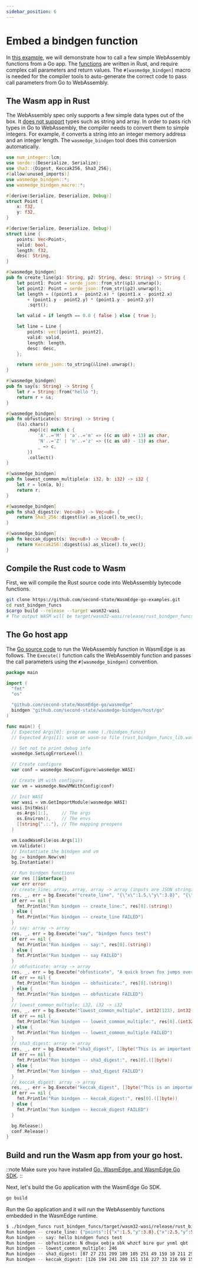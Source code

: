 ```yaml
---
sidebar_position: 6
---
```


# Embed a bindgen function

In [this example](https://github.com/second-state/WasmEdge-go-examples/tree/master/go_BindgenFuncs), we will demonstrate how to call a few simple WebAssembly functions from a Go app. The [functions](https://github.com/second-state/WasmEdge-go-examples/blob/master/go_BindgenFuncs/rust_bindgen_funcs/src/lib.rs) are written in Rust, and require complex call parameters and return values. The `#[wasmedge_bindgen]` macro is needed for the compiler tools to auto-generate the correct code to pass call parameters from Go to WebAssembly.

## The Wasm app in Rust

The WebAssembly spec only supports a few simple data types out of the box. It [does not support](https://medium.com/wasm/strings-in-webassembly-wasm-57a05c1ea333) types such as string and array. In order to pass rich types in Go to WebAssembly, the compiler needs to convert them to simple integers. For example, it converts a string into an integer memory address and an integer length. The `wasmedge_bindgen` tool does this conversion automatically.

```rust
use num_integer::lcm;
use serde::{Deserialize, Serialize};
use sha3::{Digest, Keccak256, Sha3_256};
#[allow(unused_imports)]
use wasmedge_bindgen::*;
use wasmedge_bindgen_macro::*;

#[derive(Serialize, Deserialize, Debug)]
struct Point {
    x: f32,
    y: f32,
}

#[derive(Serialize, Deserialize, Debug)]
struct Line {
    points: Vec<Point>,
    valid: bool,
    length: f32,
    desc: String,
}

#[wasmedge_bindgen]
pub fn create_line(p1: String, p2: String, desc: String) -> String {
    let point1: Point = serde_json::from_str(&p1).unwrap();
    let point2: Point = serde_json::from_str(&p2).unwrap();
    let length = ((point1.x - point2.x) * (point1.x - point2.x)
        + (point1.y - point2.y) * (point1.y - point2.y))
        .sqrt();

    let valid = if length == 0.0 { false } else { true };

    let line = Line {
        points: vec![point1, point2],
        valid: valid,
        length: length,
        desc: desc,
    };

    return serde_json::to_string(&line).unwrap();
}

#[wasmedge_bindgen]
pub fn say(s: String) -> String {
    let r = String::from("hello ");
    return r + &s;
}

#[wasmedge_bindgen]
pub fn obfusticate(s: String) -> String {
    (&s).chars()
        .map(|c| match c {
            'A'..='M' | 'a'..='m' => ((c as u8) + 13) as char,
            'N'..='Z' | 'n'..='z' => ((c as u8) - 13) as char,
            _ => c,
        })
        .collect()
}

#[wasmedge_bindgen]
pub fn lowest_common_multiple(a: i32, b: i32) -> i32 {
    let r = lcm(a, b);
    return r;
}

#[wasmedge_bindgen]
pub fn sha3_digest(v: Vec<u8>) -> Vec<u8> {
    return Sha3_256::digest(&v).as_slice().to_vec();
}

#[wasmedge_bindgen]
pub fn keccak_digest(s: Vec<u8>) -> Vec<u8> {
    return Keccak256::digest(&s).as_slice().to_vec();
}
```

## Compile the Rust code to Wasm

First, we will compile the Rust source code into WebAssembly bytecode functions.

```bash
git clone https://github.com/second-state/WasmEdge-go-examples.git
cd rust_bindgen_funcs
$cargo build --release --target wasm32-wasi
# The output WASM will be target/wasm32-wasi/release/rust_bindgen_funcs_lib.wasm
```

## The Go host app

The [Go source code](https://github.com/second-state/WasmEdge-go-examples/blob/master/go_BindgenFuncs/bindgen_funcs.go) to run the WebAssembly function in WasmEdge is as follows. The `Execute()` function calls the WebAssembly function and passes the call parameters using the `#[wasmedge_bindgen]` convention.

```go
package main

import (
  "fmt"
  "os"

  "github.com/second-state/WasmEdge-go/wasmedge"
  bindgen "github.com/second-state/wasmedge-bindgen/host/go"
)

func main() {
  // Expected Args[0]: program name (./bindgen_funcs)
  // Expected Args[1]: wasm or wasm-so file (rust_bindgen_funcs_lib.wasm))

  // Set not to print debug info
  wasmedge.SetLogErrorLevel()

  // Create configure
  var conf = wasmedge.NewConfigure(wasmedge.WASI)

  // Create VM with configure
  var vm = wasmedge.NewVMWithConfig(conf)

  // Init WASI
  var wasi = vm.GetImportModule(wasmedge.WASI)
  wasi.InitWasi(
    os.Args[1:],     // The args
    os.Environ(),    // The envs
    []string{".:."}, // The mapping preopens
  )

  vm.LoadWasmFile(os.Args[1])
  vm.Validate()
  // Instantiate the bindgen and vm
  bg := bindgen.New(vm)
  bg.Instantiate()

  // Run bindgen functions
  var res []interface{}
  var err error
  // create_line: array, array, array -> array (inputs are JSON stringified)
  res, _, err = bg.Execute("create_line", "{\"x\":1.5,\"y\":3.8}", "{\"x\":2.5,\"y\":5.8}", "A thin red line")
  if err == nil {
    fmt.Println("Run bindgen -- create_line:", res[0].(string))
  } else {
    fmt.Println("Run bindgen -- create_line FAILED")
  }
  // say: array -> array
  res, _, err = bg.Execute("say", "bindgen funcs test")
  if err == nil {
    fmt.Println("Run bindgen -- say:", res[0].(string))
  } else {
    fmt.Println("Run bindgen -- say FAILED")
  }
  // obfusticate: array -> array
  res, _, err = bg.Execute("obfusticate", "A quick brown fox jumps over the lazy dog")
  if err == nil {
    fmt.Println("Run bindgen -- obfusticate:", res[0].(string))
  } else {
    fmt.Println("Run bindgen -- obfusticate FAILED")
  }
  // lowest_common_multiple: i32, i32 -> i32
  res, _, err = bg.Execute("lowest_common_multiple", int32(123), int32(2))
  if err == nil {
    fmt.Println("Run bindgen -- lowest_common_multiple:", res[0].(int32))
  } else {
    fmt.Println("Run bindgen -- lowest_common_multiple FAILED")
  }
  // sha3_digest: array -> array
  res, _, err = bg.Execute("sha3_digest", []byte("This is an important message"))
  if err == nil {
    fmt.Println("Run bindgen -- sha3_digest:", res[0].([]byte))
  } else {
    fmt.Println("Run bindgen -- sha3_digest FAILED")
  }
  // keccak_digest: array -> array
  res, _, err = bg.Execute("keccak_digest", []byte("This is an important message"))
  if err == nil {
    fmt.Println("Run bindgen -- keccak_digest:", res[0].([]byte))
  } else {
    fmt.Println("Run bindgen -- keccak_digest FAILED")
  }

  bg.Release()
  conf.Release()
}
```

## Build and run the Wasm app from your go host.

::note Make sure you have installed [Go, WasmEdge, and WasmEdge Go SDK](intro.md). ::

Next, let's build the Go application with the WasmEdge Go SDK.

```bash
go build
```

Run the Go application and it will run the WebAssembly functions embedded in the WasmEdge runtime.

```bash
$ ./bindgen_funcs rust_bindgen_funcs/target/wasm32-wasi/release/rust_bindgen_funcs_lib.wasm
Run bindgen -- create_line: {"points":[{"x":1.5,"y":3.8},{"x":2.5,"y":5.8}],"valid":true,"length":2.2360682,"desc":"A thin red line"}
Run bindgen -- say: hello bindgen funcs test
Run bindgen -- obfusticate: N dhvpx oebja sbk whzcf bire gur ynml qbt
Run bindgen -- lowest_common_multiple: 246
Run bindgen -- sha3_digest: [87 27 231 209 189 105 251 49 159 10 211 250 15 159 154 181 43 218 26 141 56 199 25 45 60 10 20 163 54 211 195 203]
Run bindgen -- keccak_digest: [126 194 241 200 151 116 227 33 216 99 159 22 107 3 177 169 216 191 114 156 174 193 32 159 246 228 245 133 52 75 55 27]
```
